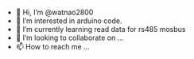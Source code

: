 - 👋 Hi, I’m @watnao2800
- 👀 I’m interested in arduino code.
- 🌱 I’m currently learning read data for rs485 mosbus
- 💞️ I’m looking to collaborate on ...
- 📫 How to reach me ...

<!---
watnao2800/watnao2800 is a ✨ special ✨ repository because its `README.md` (this file) appears on your GitHub profile.
You can click the Preview link to take a look at your changes.
--->
